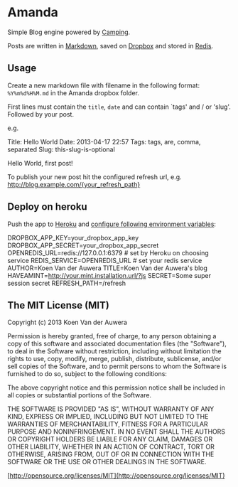 # Amanda

Simple Blog engine powered by [Camping](http://camping.io).

Posts are written in [Markdown](http://daringfireball.net/projects/markdown/), saved on [Dropbox](https://www.dropbox.com/) and stored in [Redis](http://redis.io).

## Usage

Create a new markdown file with filename in the following format: `%Y%m%d%H%M.md` in the Amanda dropbox folder.

First lines must contain the `title`, `date` and can contain `tags' and / or 'slug'. Followed by your post.

e.g.

  Title: Hello World
  Date: 2013-04-17 22:57
  Tags: tags, are, comma, separated
  Slug: this-slug-is-optional

  Hello World, first post!

To publish your new post hit the configured refresh url, e.g. http://blog.example.com/{your_refresh_path}

## Deploy on heroku

Push the app to [Heroku](http://heroku.com) and [configure following environment variables](https://devcenter.heroku.com/articles/config-vars):

  DROPBOX_APP_KEY=your_dropbox_app_key
  DROPBOX_APP_SECRET=your_dropbox_app_secret
  OPENREDIS_URL=redis://127.0.0.1:6379 # set by Heroku on choosing service
  REDIS_SERVICE=OPENREDIS_URL # set your redis service
  AUTHOR=Koen Van der Auwera
  TITLE=Koen Van der Auwera's blog
  HAVEAMINT=http://your.mint.installation.url/?js
  SECRET=Some super session secret
  REFRESH_PATH=/refresh

## The MIT License (MIT)
Copyright (c) 2013 Koen Van der Auwera

Permission is hereby granted, free of charge, to any person obtaining a copy of this software and associated documentation files (the "Software"), to deal in the Software without restriction, including without limitation the rights to use, copy, modify, merge, publish, distribute, sublicense, and/or sell copies of the Software, and to permit persons to whom the Software is furnished to do so, subject to the following conditions:

The above copyright notice and this permission notice shall be included in all copies or substantial portions of the Software.

THE SOFTWARE IS PROVIDED "AS IS", WITHOUT WARRANTY OF ANY KIND, EXPRESS OR IMPLIED, INCLUDING BUT NOT LIMITED TO THE WARRANTIES OF MERCHANTABILITY, FITNESS FOR A PARTICULAR PURPOSE AND NONINFRINGEMENT. IN NO EVENT SHALL THE AUTHORS OR COPYRIGHT HOLDERS BE LIABLE FOR ANY CLAIM, DAMAGES OR OTHER LIABILITY, WHETHER IN AN ACTION OF CONTRACT, TORT OR OTHERWISE, ARISING FROM, OUT OF OR IN CONNECTION WITH THE SOFTWARE OR THE USE OR OTHER DEALINGS IN THE SOFTWARE.

[http://opensource.org/licenses/MIT](http://opensource.org/licenses/MIT)